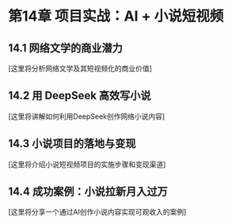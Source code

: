 # 第14章 项目实战：AI + 小说短视频

## 14.1 网络文学的商业潜力

[这里将分析网络文学及其短视频化的商业价值]

## 14.2 用 DeepSeek 高效写小说

[这里将讲解如何利用DeepSeek创作网络小说内容]

## 14.3 小说项目的落地与变现

[这里将介绍小说短视频项目的实施步骤和变现渠道]

## 14.4 成功案例：小说拉新月入过万

[这里将分享一个通过AI创作小说内容实现可观收入的案例] 
